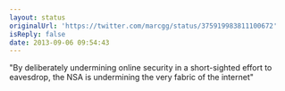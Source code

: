 ```yaml
---
layout: status
originalUrl: 'https://twitter.com/marcgg/status/375919983811100672'
isReply: false
date: 2013-09-06 09:54:43
---
```


"By deliberately undermining online security in a short-sighted effort to eavesdrop, the NSA is undermining the very fabric of the internet"
